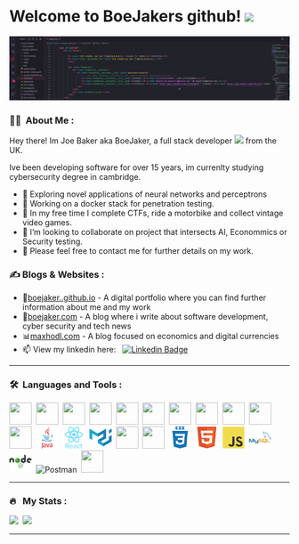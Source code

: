 <!-- **BoeJaker/BoeJaker** is a ✨ _special_ ✨ repository because its `README.md` (this file) appears on your GitHub profile. -->

<h1>Welcome to BoeJakers github! <img src="https://media.giphy.com/media/hvRJCLFzcasrR4ia7z/giphy.gif" width="40"><img align="right" src="https://komarev.com/ghpvc/?username=BoeJaker&style=flat-square&color=blue" alt=""></h1>

![Header.jpg](Header.jpg)

### :man_technologist: &nbsp;About Me :

Hey there! Im Joe Baker aka BoeJaker, a full stack developer <img src="https://media.giphy.com/media/WUlplcMpOCEmTGBtBW/giphy.gif" width="30"> from the UK.

Ive been developing software for over 15 years, im currenlty studying cybersecurity degree in cambridge. 

- 🌱 Exploring novel applications of neural networks and perceptrons
- 🐳 Working on a docker stack for  penetration testing.
- 🚩 In my free time I complete CTFs, ride a motorbike and collect vintage video games.
- 👯 I’m looking to collaborate on project that intersects AI, Econommics or Security testing. 
- 💬 Please feel free to contact me for further details on my work. 

### ✍️ Blogs & Websites : 

- 📔[boejaker..github.io](http:boejaker.github.io) - A digital portfolio where you can find further information about me and my work
- 📃[boejaker.com](http://Boejaker.com) - A blog where i write about software development, cyber security and tech news
- 📊[maxhodl.com](http://maxhodl.com) - A blog focused on economics and digital currencies
- 📫 View my linkedin here: &nbsp; [![Linkedin Badge](https://img.shields.io/badge/-boejaker-blue?style=flat&logo=Linkedin&logoColor=white)](https://www.linkedin.com/in/boejaker)

---
### 🛠 &nbsp;Languages and Tools :

<p>
<img src="https://cdn.jsdelivr.net/gh/devicons/devicon/icons/python/python-original-wordmark.svg" width="40" height="40"/>&nbsp;
<img src="https://cdn.jsdelivr.net/gh/devicons/devicon/icons/rust/rust-plain.svg" width="40" height="40"/>&nbsp;
<img src="https://cdn.jsdelivr.net/gh/devicons/devicon/icons/c/c-original.svg" width="40" height="40"/>&nbsp;
<img src="https://cdn.jsdelivr.net/gh/devicons/devicon/icons/django/django-plain.svg" width="40" height="40"/>&nbsp;
<img src="https://cdn.jsdelivr.net/gh/devicons/devicon/icons/arduino/arduino-original-wordmark.svg" width="40" height="40"/>&nbsp;
<img src="https://cdn.jsdelivr.net/gh/devicons/devicon/icons/raspberrypi/raspberrypi-original.svg" width="40" height="40"/>&nbsp;
<img src="https://cdn.jsdelivr.net/gh/devicons/devicon/icons/docker/docker-original-wordmark.svg" width="40" height="40"/>&nbsp;
<img src="https://cdn.jsdelivr.net/gh/devicons/devicon/icons/vagrant/vagrant-original.svg" width="40" height="40"/>&nbsp;
<img src="https://cdn.jsdelivr.net/gh/devicons/devicon/icons/bash/bash-original.svg" width="40" height="40"/>&nbsp;
<img src="https://cdn.jsdelivr.net/gh/devicons/devicon/icons/linux/linux-original.svg" width="40" height="40"/>&nbsp;
<img src="https://cdn.jsdelivr.net/gh/devicons/devicon/icons/debian/debian-original-wordmark.svg"  width="40" height="40"/>&nbsp;
<img src="https://github.com/devicons/devicon/blob/master/icons/java/java-original-wordmark.svg" title="Java" alt="Java" width="40" height="40"/>&nbsp;
<img src="https://github.com/devicons/devicon/blob/master/icons/react/react-original-wordmark.svg" title="React" alt="React" width="40" height="40"/>&nbsp;
<img src="https://github.com/devicons/devicon/blob/master/icons/materialui/materialui-original.svg" title="Material UI" alt="Material UI" width="40" height="40"/>&nbsp;
<img src="https://cdn.jsdelivr.net/gh/devicons/devicon/icons/php/php-original.svg" width="40" height="40"/>&nbsp;
<img src="https://cdn.jsdelivr.net/gh/devicons/devicon/icons/bootstrap/bootstrap-original.svg" width="40" height="40"/>&nbsp;
<img src="https://github.com/devicons/devicon/blob/master/icons/css3/css3-plain-wordmark.svg"  title="CSS3" alt="CSS" width="40" height="40"/>&nbsp;
<img src="https://github.com/devicons/devicon/blob/master/icons/html5/html5-original.svg" title="HTML5" alt="HTML" width="40" height="40"/>&nbsp;
<img src="https://github.com/devicons/devicon/blob/master/icons/javascript/javascript-original.svg" title="JavaScript" alt="JavaScript" width="40" height="40"/>&nbsp;
<img src="https://github.com/devicons/devicon/blob/master/icons/mysql/mysql-original-wordmark.svg" title="MySQL"  alt="MySQL" width="40" height="40"/>&nbsp;
<img src="https://github.com/devicons/devicon/blob/master/icons/nodejs/nodejs-original-wordmark.svg" title="NodeJS" alt="NodeJS" width="40" height="40"/>&nbsp;
<img src="https://www.vectorlogo.zone/logos/getpostman/getpostman-icon.svg" title="Postman"  alt="Postman" width="40" height="40"/>&nbsp;
<img src="https://cdn.jsdelivr.net/gh/devicons/devicon/icons/git/git-original.svg" width="40" height="40"/>&nbsp;
          
</p>

---

### 🔥 &nbsp; My Stats :

<img src="https://github-readme-streak-stats.herokuapp.com?user=BoeJaker&theme=dark&hide_border=true"/>&nbsp;
<img src="https://github-readme-stats.vercel.app/api/top-langs/?username=BoeJaker&layout=pie&theme=dark"/>&nbsp;

---



